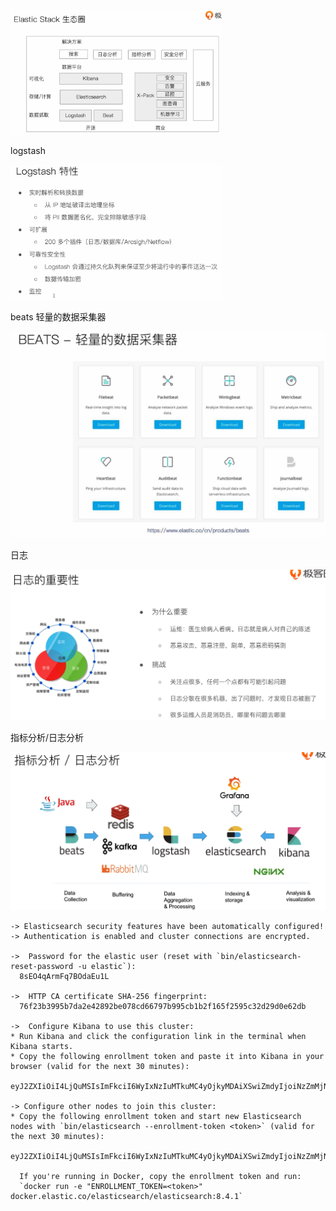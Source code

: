 <img src="assets/elastic-stack-eco.jpg" alt="elastic-stack-eco" style="zoom: 33%;" />



logstash

<img src="assets/logstash.jpg" alt="logstash" style="zoom:33%;" />



beats 轻量的数据采集器

<img src="assets/beats.jpg" alt="beats" style="zoom:50%;" />



日志

<img src="assets/image-20220905091709436.png" alt="image-20220905091709436" style="zoom:50%;" />



指标分析/日志分析



<img src="assets/image-20220905092321783.png" alt="image-20220905092321783" style="zoom:50%;" />







```
-> Elasticsearch security features have been automatically configured!
-> Authentication is enabled and cluster connections are encrypted.

->  Password for the elastic user (reset with `bin/elasticsearch-reset-password -u elastic`):
  8sEO4qArmFq7BOdaEu1L

->  HTTP CA certificate SHA-256 fingerprint:
  76f23b3995b7da2e42892be078cd66797b995cb1b2f165f2595c32d29d0e62db

->  Configure Kibana to use this cluster:
* Run Kibana and click the configuration link in the terminal when Kibana starts.
* Copy the following enrollment token and paste it into Kibana in your browser (valid for the next 30 minutes):
  eyJ2ZXIiOiI4LjQuMSIsImFkciI6WyIxNzIuMTkuMC4yOjkyMDAiXSwiZmdyIjoiNzZmMjNiMzk5NWI3ZGEyZTQyODkyYmUwNzhjZDY2Nzk3Yjk5NWNiMWIyZjE2NWYyNTk1YzMyZDI5ZDBlNjJkYiIsImtleSI6IjNKUjRDNE1Cc3RNOEZFS2ZZanNrOlRmTTlTUXdxU3gyTTFsakxUWkUwRkEifQ==

-> Configure other nodes to join this cluster:
* Copy the following enrollment token and start new Elasticsearch nodes with `bin/elasticsearch --enrollment-token <token>` (valid for the next 30 minutes):
  eyJ2ZXIiOiI4LjQuMSIsImFkciI6WyIxNzIuMTkuMC4yOjkyMDAiXSwiZmdyIjoiNzZmMjNiMzk5NWI3ZGEyZTQyODkyYmUwNzhjZDY2Nzk3Yjk5NWNiMWIyZjE2NWYyNTk1YzMyZDI5ZDBlNjJkYiIsImtleSI6IjI1UjRDNE1Cc3RNOEZFS2ZZanNrOkxmdFdFNkJqUmFLd0F5UHlBNDY2UGcifQ==

  If you're running in Docker, copy the enrollment token and run:
  `docker run -e "ENROLLMENT_TOKEN=<token>" docker.elastic.co/elasticsearch/elasticsearch:8.4.1`
```






